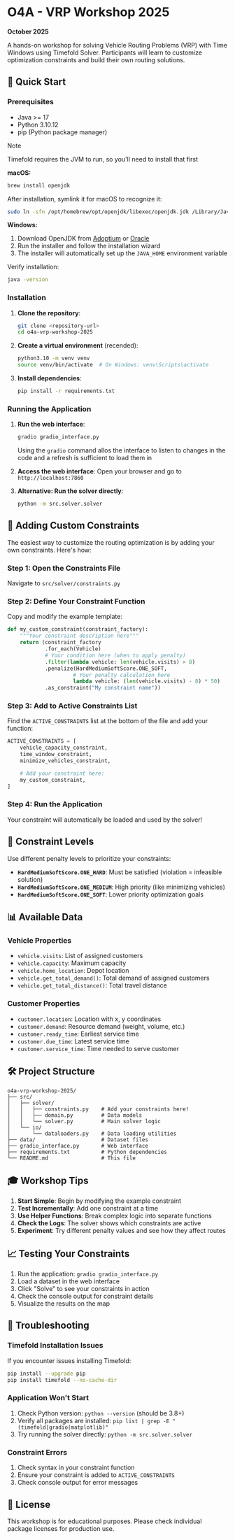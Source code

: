 # O4A - VRP Workshop 2025 
**October 2025**

A hands-on workshop for solving Vehicle Routing Problems (VRP) with Time Windows using Timefold Solver. Participants will learn to customize optimization constraints and build their own routing solutions.

## 🚀 Quick Start

### Prerequisites
- Java >= 17
- Python 3.10.12
- pip (Python package manager)

> [!NOTE]
> Timefold requires the JVM to run, so you'll need to install that first

**macOS:**
```bash
brew install openjdk
```

After installation, symlink it for macOS to recognize it:
```bash
sudo ln -sfn /opt/homebrew/opt/openjdk/libexec/openjdk.jdk /Library/Java/JavaVirtualMachines/openjdk.jdk
```

**Windows:**
1. Download OpenJDK from [Adoptium](https://adoptium.net/) or [Oracle](https://www.oracle.com/java/technologies/downloads/)
2. Run the installer and follow the installation wizard
3. The installer will automatically set up the `JAVA_HOME` environment variable

Verify installation:
```bash
java -version
```

### Installation

1. **Clone the repository**:
   ```bash
   git clone <repository-url>
   cd o4a-vrp-workshop-2025
   ```

2. **Create a virtual environment** (recended):
   ```bash
   python3.10 -m venv venv
   source venv/bin/activate  # On Windows: venv\Scripts\activate
   ```

3. **Install dependencies**:
   ```bash
   pip install -r requirements.txt
   ```

### Running the Application

1. **Run the web interface**:
   ```bash
   gradio gradio_interface.py
   ```
   Using the `gradio` command allos the interface to listen to changes in the code and a refresh is sufficient to load them in
2. **Access the web interface**:
   Open your browser and go to `http://localhost:7860`

3. **Alternative: Run the solver directly**:
   ```bash
   python -m src.solver.solver
   ```

## 🎯 Adding Custom Constraints

The easiest way to customize the routing optimization is by adding your own constraints. Here's how:

### Step 1: Open the Constraints File
Navigate to `src/solver/constraints.py`

### Step 2: Define Your Constraint Function
Copy and modify the example template:

```python
def my_custom_constraint(constraint_factory):
    """Your constraint description here"""
    return (constraint_factory
            .for_each(Vehicle)
            # Your condition here (when to apply penalty)
            .filter(lambda vehicle: len(vehicle.visits) > 8)
            .penalize(HardMediumSoftScore.ONE_SOFT,
                     # Your penalty calculation here
                     lambda vehicle: (len(vehicle.visits) - 8) * 50)
            .as_constraint("My constraint name"))
```

### Step 3: Add to Active Constraints List
Find the `ACTIVE_CONSTRAINTS` list at the bottom of the file and add your function:

```python
ACTIVE_CONSTRAINTS = [
    vehicle_capacity_constraint,
    time_window_constraint,
    minimize_vehicles_constraint,

    # Add your constraint here:
    my_custom_constraint,
]
```

### Step 4: Run the Application
Your constraint will automatically be loaded and used by the solver!


## 🔧 Constraint Levels

Use different penalty levels to prioritize your constraints:

- **`HardMediumSoftScore.ONE_HARD`**: Must be satisfied (violation = infeasible solution)
- **`HardMediumSoftScore.ONE_MEDIUM`**: High priority (like minimizing vehicles)
- **`HardMediumSoftScore.ONE_SOFT`**: Lower priority optimization goals

## 📊 Available Data

### Vehicle Properties
- `vehicle.visits`: List of assigned customers
- `vehicle.capacity`: Maximum capacity
- `vehicle.home_location`: Depot location
- `vehicle.get_total_demand()`: Total demand of assigned customers
- `vehicle.get_total_distance()`: Total travel distance

### Customer Properties
- `customer.location`: Location with x, y coordinates
- `customer.demand`: Resource demand (weight, volume, etc.)
- `customer.ready_time`: Earliest service time
- `customer.due_time`: Latest service time
- `customer.service_time`: Time needed to serve customer

## 🛠️ Project Structure

```
o4a-vrp-workshop-2025/
├── src/
│   ├── solver/
│   │   ├── constraints.py    # Add your constraints here!
│   │   ├── domain.py         # Data models
│   │   └── solver.py         # Main solver logic
│   └── io/
│       └── dataloaders.py    # Data loading utilities
├── data/                     # Dataset files
├── gradio_interface.py       # Web interface
├── requirements.txt          # Python dependencies
└── README.md                 # This file
```

## 🎓 Workshop Tips

1. **Start Simple**: Begin by modifying the example constraint
2. **Test Incrementally**: Add one constraint at a time
3. **Use Helper Functions**: Break complex logic into separate functions
4. **Check the Logs**: The solver shows which constraints are active
5. **Experiment**: Try different penalty values and see how they affect routes

## 📈 Testing Your Constraints

1. Run the application: `gradio gradio_interface.py`
2. Load a dataset in the web interface
3. Click "Solve" to see your constraints in action
4. Check the console output for constraint details
5. Visualize the results on the map

## 🚨 Troubleshooting

### Timefold Installation Issues
If you encounter issues installing Timefold:
```bash
pip install --upgrade pip
pip install timefold --no-cache-dir
```

### Application Won't Start
1. Check Python version: `python --version` (should be 3.8+)
2. Verify all packages are installed: `pip list | grep -E "(timefold|gradio|matplotlib)"`
3. Try running the solver directly: `python -m src.solver.solver`

### Constraint Errors
1. Check syntax in your constraint function
2. Ensure your constraint is added to `ACTIVE_CONSTRAINTS`
3. Check console output for error messages

## 📝 License

This workshop is for educational purposes. Please check individual package licenses for production use.
